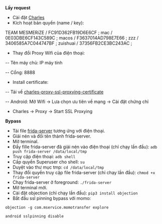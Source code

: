 **Lấy request**
- Cài đặt [Charles](https://maclife.vn/charles-web-proxy-cho-mac.html "Charles")
- Kích hoạt bản quyền (name / key):

TEAM MESMERiZE / FC91D362FB19D6E6CF ;
mac / 0E03DBE6CF143C589C ;
macos / F3637014AD798E7E66 ;
zzz / 3406585A7C044747BF ;
zuishuai / 37356FB2CE3BC243AC ;

- Thay đổi Proxy Wifi của điện thoại:

-- Tên máy chủ: IP máy tính

-- Cổng: 8888

- Install certificate:

-- Tải về [charles-proxy-ssl-proxying-certificate](http://chls.pro/ssl "charles-proxy-ssl-proxying-certificate")

-- Android: Mở Wifi -> Lưa chọn ưu tiên về mạng -> Cài đặt chứng chỉ

- Charles -> Proxy -> Start SSL Proxying


**Bypass**
- Tải file [frida-server](https://github.com/frida/frida/releases "frida-server") tương ứng với điện thoại.
- Giải nén và đổi tên thành frida-server.
- Mở terminal.
- Đẩy fille frida-server đã giải nén vào điện thoại (chỉ chạy lần đầu):
`adb push frida-server /data/local/tmp`
- Truy cập điện thoại:
`adb shell`
- Cấp quyền Superuser cho shell:
`su`
- Duyệt vào thư mục tmp:
`cd /data/local/tmp`
- Thay đổi quyền truy cập file frida-server (chỉ chạy lần đầu):
`chmod +x frida-server`
- Chạy frida-server ở foreground:
`./frida-server`
- Mở terminal mới.
- Cài đặt objection (chỉ chạy lần đầu):
`pip3 install objection`
- Bắt đầu ssl pinning bypass với momo:

`objection -g com.mservice.momotransfer explore`

`android sslpinning disable`
